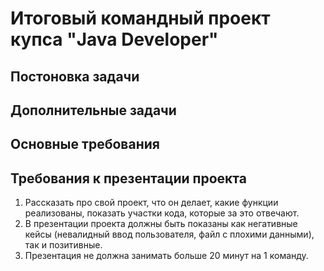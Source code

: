 # Итоговый командный проект купса "Java Developer"
## Постоновка задачи
## Дополнительные задачи
## Основные требования
## Требования к презентации проекта
1) Рассказать про свой проект, что он делает, какие функции реализованы, показать участки кода, которые за это отвечают.
2) В презентации проекта должны быть показаны как негативные кейсы (невалидный ввод пользователя, файл с плохими данными), так и позитивные.
3) Презентация не должна занимать больше 20 минут на 1 команду.
